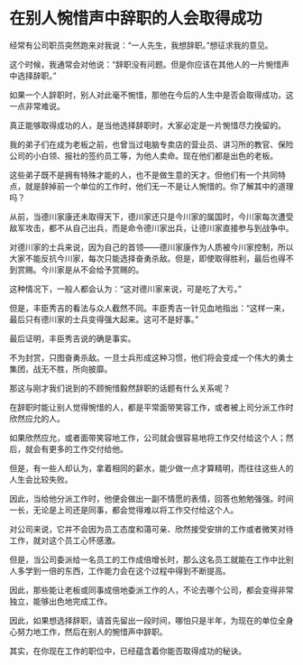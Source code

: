 # 在别人惋惜声中辞职的人会取得成功

经常有公司职员突然跑来对我说：“一人先生，我想辞职。”想征求我的意见。

这个时候，我通常会对他说：“辞职没有问题。但是你应该在其他人的一片惋惜声中选择辞职。”

如果一个人辞职时，别人对此毫不惋惜，那他在今后的人生中是否会取得成功，这一点非常难说。

真正能够取得成功的人，是当他选择辞职时，大家必定是一片惋惜尽力挽留的。

我的弟子们在成为老板之前，也曾当过电脑专卖店的营业员、讲习所的教官、保险公司的小白领、报社的签约员工等，为他人卖命。现在他们都是出色的老板。

这些弟子既不是拥有特殊才能的人，也不是做生意的天才。但他们有一个共同特点，就是辞掉前一个单位的工作时，他们无一不是让人惋惜的。你了解其中的道理吗？

从前，当德川家康还未取得天下，德川家还只是今川家的属国时，今川家每次遭受敌军攻击，都不从自己出兵，而是命令德川家出兵，让德川家直接参与到战争中。

对德川家的士兵来说，因为自己的首领——德川家康作为人质被今川家控制，所以大家不能反抗今川家，每次只能选择奋勇杀敌。但是，即使取得胜利，最后也得不到赏赐。今川家是从不会给予赏赐的。

这种情况下，一般人都会认为：“这对德川家来说，可是吃了大亏。”

但是，丰臣秀吉的看法与众人截然不同。丰臣秀吉一针见血地指出：“这样一来，最后只有德川家的士兵变得强大起来。这可不是好事。”

最后证明，丰臣秀吉说的确是事实。

不为封赏，只图奋勇杀敌。一旦士兵形成这种习惯，他们将会变成一个伟大的勇士集团，战无不胜，所向披靡。

那这与刚才我们说到的不顾惋惜毅然辞职的话题有什么关系呢？

在辞职时能让别人觉得惋惜的人，都是平常面带笑容工作，或者被上司分派工作时欣然应允的人。

如果欣然应允，或者面带笑容地工作，公司就会很容易地将工作交付给这个人；然后，就会有更多的工作交付给他。

但是，有一些人却认为，拿着相同的薪水，能少做一点才算精明，而往往这些人的人生会比较失败。

因此，当给他分派工作时，他便会做出一副不情愿的表情，回答也勉勉强强。时间一长，无论是上司还是同事，都会觉得难以将工作交付给这个人。

对公司来说，它并不会因为员工态度和蔼可亲、欣然接受安排的工作或者微笑对待工作，就对这个员工心怀感激。

但是，当公司委派给一名员工的工作成倍增长时，那么这名员工就能在工作中比别人多学到一倍的东西，工作能力会在这个过程中得到不断提高。

因此，那些能让老板或同事成倍地委派工作的人，不论去哪个公司，都会变得非常独立，能够出色地完成工作。

因此，如果想选择辞职，请首先留出一段时间，哪怕只是半年，为现在的单位全身心努力地工作，然后在别人的惋惜声中辞职。

其实，在你现在工作的职位中，已经蕴含着你能否取得成功的秘诀。